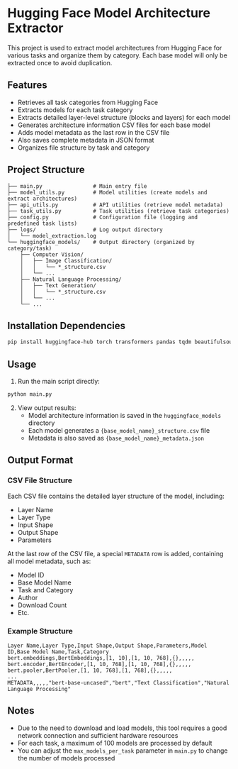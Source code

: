 # Hugging Face Model Architecture Extractor

This project is used to extract model architectures from Hugging Face for various tasks and organize them by category. Each base model will only be extracted once to avoid duplication.

## Features

- Retrieves all task categories from Hugging Face
- Extracts models for each task category
- Extracts detailed layer-level structure (blocks and layers) for each model
- Generates architecture information CSV files for each base model
- Adds model metadata as the last row in the CSV file
- Also saves complete metadata in JSON format
- Organizes file structure by task and category

## Project Structure

```
├── main.py                # Main entry file
├── model_utils.py         # Model utilities (create models and extract architectures)
├── api_utils.py           # API utilities (retrieve model metadata)
├── task_utils.py          # Task utilities (retrieve task categories)
├── config.py              # Configuration file (logging and predefined task lists)
├── logs/                  # Log output directory
│   └── model_extraction.log
└── huggingface_models/    # Output directory (organized by category/task)
    ├── Computer Vision/
    │   ├── Image Classification/
    │   │   └── *_structure.csv
    │   └── ...
    ├── Natural Language Processing/
    │   ├── Text Generation/
    │   │   └── *_structure.csv
    │   └── ...
    └── ...
```

## Installation Dependencies

```bash
pip install huggingface-hub torch transformers pandas tqdm beautifulsoup4 requests
```

## Usage

1. Run the main script directly:

```bash
python main.py
```

2. View output results:
   - Model architecture information is saved in the `huggingface_models` directory
   - Each model generates a `{base_model_name}_structure.csv` file
   - Metadata is also saved as `{base_model_name}_metadata.json`

## Output Format

### CSV File Structure

Each CSV file contains the detailed layer structure of the model, including:
- Layer Name
- Layer Type
- Input Shape
- Output Shape
- Parameters

At the last row of the CSV file, a special `METADATA` row is added, containing all model metadata, such as:
- Model ID
- Base Model Name
- Task and Category
- Author
- Download Count
- Etc.

### Example Structure

```
Layer Name,Layer Type,Input Shape,Output Shape,Parameters,Model ID,Base Model Name,Task,Category
bert.embeddings,BertEmbeddings,[1, 10],[1, 10, 768],{},,,,,
bert.encoder,BertEncoder,[1, 10, 768],[1, 10, 768],{},,,,,
bert.pooler,BertPooler,[1, 10, 768],[1, 768],{},,,,,
...
METADATA,,,,,"bert-base-uncased","bert","Text Classification","Natural Language Processing"
```

## Notes

- Due to the need to download and load models, this tool requires a good network connection and sufficient hardware resources
- For each task, a maximum of 100 models are processed by default
- You can adjust the `max_models_per_task` parameter in `main.py` to change the number of models processed 